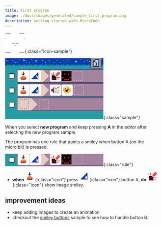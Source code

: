 ```yaml
---
title: First program
image: ./docs/images/generated/sample_first_program.png
description: Getting started with MicroCode
---
```


![new program](../images/generated/icon_new_program.png){:class="icon-sample"}

![First MicroCode program](../images/generated/sample_first_program.png){:class="sample"}

When you select **new program** and keep pressing **A**
in the editor after selecting the new program sample.

The program has one rule that paints a smiley when button A (on the micro:bit) is pressed.

![when button A press, show smiley rule](../images/generated/sample_first_program_page_1_rule_1.png){:class="rule"}

-   **when** ![press](../images/generated/icon_S2.png){:class="icon"} press ![button A](../images/generated/icon_F3.png){:class="icon"} button A, **do** ![screen](../images/generated/icon_A5.png){:class="icon"} show image smiley.

## improvement ideas

-   keep adding images to create an animation
-   checkout the [smiley buttons](#smiley-buttons) sample to see how to handle button B.
